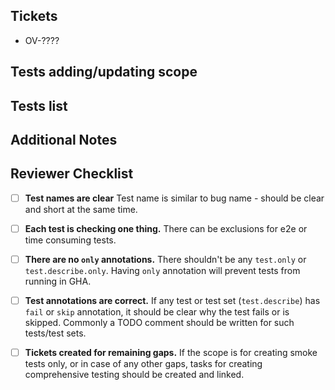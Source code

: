<!--- TESTING PR -->

## Tickets

- OV-????

## Tests adding/updating scope

<!--- Explanation of the tests' purpose.
If JIRA ticket covers these well, it's enough to link to that. -->

## Tests list

<!--- List the added/updated test names. 
If the test was updated, describe the reason for the update -->

## Additional Notes

<!--- Any additional information or context relevant to this PR. -->

## Reviewer Checklist  

- [ ] **Test names are clear** Test name is similar to bug name - should be clear and short at the same time.

- [ ] **Each test is checking one thing.** There can be exclusions for e2e or time consuming tests.

- [ ] **There are no `only` annotations.** There shouldn't be any `test.only` or `test.describe.only`. Having `only` annotation will prevent tests from running in GHA. 

- [ ] **Test annotations are correct.** If any test or test set (`test.describe`) has `fail` or `skip` annotation, it should be clear why the test fails or is skipped. Commonly a TODO comment should be written for such tests/test sets.

- [ ] **Tickets created for remaining gaps.** If the scope is for creating smoke tests only, or in case of any other gaps, tasks for creating comprehensive testing should be created and linked.